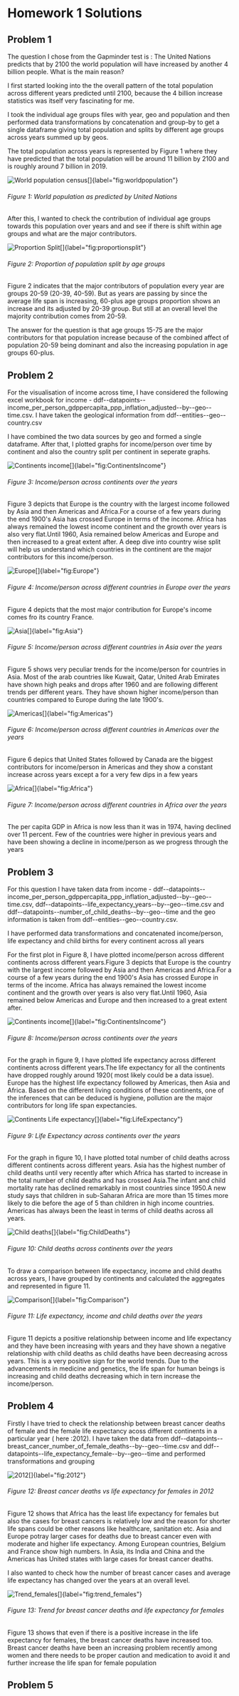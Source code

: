 # Homework 1 Solutions 

## Problem 1

The question I chose from the Gapminder test is : The United Nations predicts that by 2100 the world population will have increased by another 4 billion people. What is the main reason?

I first started looking into the the overall pattern of the total population across different years predicted until 2100, because the 4 billion increase statistics was itself very fascinating for me.

I took the individual age groups files with year, geo and population and then performed data transformations by concatenation and group-by to get a single dataframe giving total population and splits by different age groups across years summed up by geos.

The total population across years is represented by Figure 1 where they have predicted that the total population will be around 11 billion by 2100 and is roughly around 7 billion in 2019.

![World population census[]{label="fig:worldpopulation"}](worldpopulation.png)
###### Figure 1: World population as predicted by United Nations


After this, I wanted to check the contribution of individual age groups towards this population over years and and see if there is shift within age groups and what are the major contributors.

![Proportion Split[]{label="fig:proportionsplit"}](ProportionSplit.png)
###### Figure 2: Proportion of population split by age groups

Figure 2 indicates that the major contributors of population every year are groups 20-59 (20-39, 40-59). But as years are passing by since the average life span is increasing, 60-plus age groups proportion shows an increase and its adjusted by 20-39 group. But still at an overall level the majority contribution comes from 20-59.

The answer for the question is that age groups 15-75 are the major contributors for that population increase because of the combined affect of population 20-59 being dominant and also the increasing population in age groups 60-plus.

## Problem 2

For the visualisation of income across time, I have considered the following excel workbook for income - ddf--datapoints--income_per_person_gdppercapita_ppp_inflation_adjusted--by--geo--time.csv. I have taken the geological information from ddf--entities--geo--country.csv

I have combined the two data sources by geo and formed a single dataframe. After that, I plotted graphs for income/person over time by continent and also the country split per continent in seperate graphs.

![Continents income[]{label="fig:ContinentsIncome"}](ContinentsIncome.png)
###### Figure 3: Income/person across continents over the years

Figure 3 depicts that Europe is the country with the largest income followed by Asia and then Americas and Africa.For a course of a few years during the end 1900's Asia has crossed Europe in terms of the income. Africa has always remained the lowest income continent and the growth over years is also very flat.Until 1960, Asia remained below Americas and Europe and then increased to a great extent after.
A deep dive into country wise split will help us understand which countries in the continent are the major contributors for this income/person.


![Europe[]{label="fig:Europe"}](Europe.png)
###### Figure 4: Income/person across different countries in Europe over the years

Figure 4 depicts that the most major contribution for Europe's income comes fro its country France.

![Asia[]{label="fig:Asia"}](Asia.png)
###### Figure 5: Income/person across different countries in Asia over the years

Figure 5 shows very peculiar trends for the income/person for countries in Asia. Most of the arab countries like Kuwait, Qatar, United Arab Emirates have shown high peaks and drops after 1960 and are following different trends per different years. They have shown higher income/person than countries compared to Europe during the late 1900's.

![Americas[]{label="fig:Americas"}](Americas.png)
###### Figure 6: Income/person across different countries in Americas over the years

Figure 6 depics that United States followed by Canada are the biggest contributors for income/person in Americas and they show a constant increase across years except a for a very few dips in a few years

![Africa[]{label="fig:Africa"}](Africa.png)
###### Figure 7: Income/person across different countries in Africa over the years

The per capita GDP in Africa is now less than it was in 1974, having declined over 11 percent. Few of the countries were higher in previous years and have been showing a decline in income/person as we progress through the years

## Problem 3

For this question I have taken data from income - ddf--datapoints--income_per_person_gdppercapita_ppp_inflation_adjusted--by--geo--time.csv, ddf--datapoints--life_expectancy_years--by--geo--time.csv and ddf--datapoints--number_of_child_deaths--by--geo--time and the geo information is taken from ddf--entities--geo--country.csv. 

I have performed data transformations and concatenated income/person, life expectancy and child births for every continent across all years

For the first plot in Figure 8, I have plotted income/person across different continents across different years.Figure 3 depicts that Europe is the country with the largest income followed by Asia and then Americas and Africa.For a course of a few years during the end 1900's Asia has crossed Europe in terms of the income. Africa has always remained the lowest income continent and the growth over years is also very flat.Until 1960, Asia remained below Americas and Europe and then increased to a great extent after.

![Continents income[]{label="fig:ContinentsIncome"}](ContinentsIncome.png)
###### Figure 8: Income/person across continents over the years

For the graph in figure 9, I have plotted life expectancy across different continents across different years.The life expectancy for all the continents have dropped roughly around 1920( most likely could be a data issue). Europe has the highest life expectancy followed by Americas, then Asia and Africa. Based on the different living conditions of these continents, one of the inferences that can be deduced is hygiene, pollution are the major contributors for long life span expectancies.

![Continents Life expectancy[]{label="fig:LifeExpectancy"}](LifeExpectancy.png)
###### Figure 9: Life Expectancy across continents over the years

For the graph in figure 10, I have plotted total number of child deaths across different continents across different years. Asia has the highest number of child deaths until very recently after which Africa has started to increase in the total number of child deaths and has crossed Asia.The infant and child mortality rate has declined remarkably in most countries since 1950.A new study says that children in sub-Saharan Africa are more than 15 times more likely to die before the age of 5 than children in high income countries. Americas has always been the least in terms of child deaths across all years.

![Child deaths[]{label="fig:ChildDeaths"}](ChildDeaths.png)
###### Figure 10: Child deaths across continents over the years

To draw a comparison between life expectancy, income and child deaths across years, I have grouped by continents and calculated the aggregates and represented in figure 11.

![Comparison[]{label="fig:Comparison"}](Comparison.png)
###### Figure 11: Life expectancy, income and child deaths over the years

Figure 11 depicts a positive relationship between income and life expectancy and they have been increasing with years and they have shown a negative relationship with child deaths as child deaths have been decreasing across years. This is a very positive sign for the world trends. Due to the advancements in medicine and genetics, the life span for human beings is increasing and child deaths decreasing which in tern increase the income/person.


## Problem 4

Firstly I have tried to check the relationship between breast cancer deaths of female and the female life expectancy acoss different continents in a particular year ( here :2012). I have taken the data from ddf--datapoints--breast_cancer_number_of_female_deaths--by--geo--time.csv and ddf--datapoints--life_expectancy_female--by--geo--time and performed transformations and grouping

![2012[]{label="fig:2012"}](2012.png)
###### Figure 12: Breast cancer deaths vs life expectancy for females in 2012

Figure 12 shows that Africa has the least life expectancy for females but also the cases for breast cancers is relatively low and the reason for shorter life spans could be other reasons like healthcare, sanitation etc. Asia and Europe potray larger cases for deaths due to breast cancer even with moderate and higher life expectancy. Among European countries, Belgium and France show high numbers. In Asia, its India and China and the Americas has United states with large cases for breast cancer deaths.


I also wanted to check how the number of breast cancer cases and average life expectancy has changed over the years at an overall level.

![Trend_females[]{label="fig:trend_females"}](trend_females.png)
###### Figure 13: Trend for breast cancer deaths and life expectancy for females

Figure 13 shows that even if there is a positive increase in the life expectancy for females, the breast cancer deaths have increased too. Breast cancer deaths have been an increasing problem recently among women and there needs to be proper caution and medication to avoid it and further increase the life span for female population

## Problem 5















